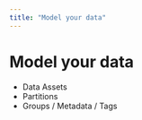 ```yaml
---
title: "Model your data"
---
```


# Model your data

- Data Assets
- Partitions
- Groups / Metadata / Tags